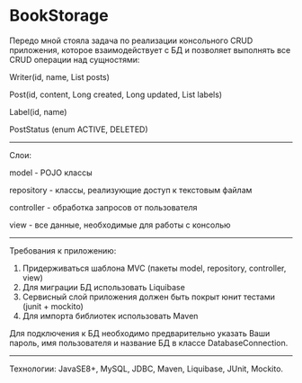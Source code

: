 # BookStorage

Передо мной стояла задача по реализации консольного CRUD приложения, которое взаимодействует с БД и позволяет выполнять все CRUD операции над сущностями:
<p>Writer(id, name, List<Post> posts)</p>
<p>Post(id, content, Long created, Long updated, List<Label> labels)</p>
<p>Label(id, name)</p>
<p>PostStatus (enum ACTIVE, DELETED)</p>
<hr>

Слои:
<p>model - POJO классы</p>
<p>repository - классы, реализующие доступ к текстовым файлам</p>
<p>controller - обработка запросов от пользователя</p>
<p>view - все данные, необходимые для работы с консолью</p>

<hr>
Требования к приложению:
<ol>
  <li>Придерживаться шаблона MVC (пакеты model, repository, controller, view)</li>
  <li>Для миграции БД использовать Liquibase</li>
  <li>Сервисный слой приложения должен быть покрыт юнит тестами (junit + mockito)</li>
  <li>Для импорта библиотек использовать Maven</li>
</ol>

Для подключения к БД необходимо предварительно указать Ваши пароль, имя пользователя и название БД в классе DatabaseConnection.

<hr>

Технологии: JavaSE8+, MySQL, JDBC, Maven, Liquibase, JUnit, Mockito.

